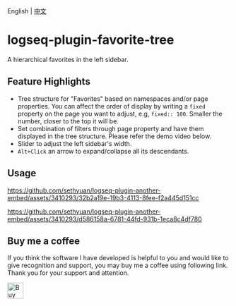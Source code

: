 English | [中文](README.zh.md)

# logseq-plugin-favorite-tree

A hierarchical favorites in the left sidebar.

## Feature Highlights

- Tree structure for "Favorites" based on namespaces and/or page properties. You can affect the order of display by writing a `fixed` property on the page you want to adjust, e.g, `fixed:: 100`. Smaller the number, closer to the top it will be.
- Set combination of filters through page property and have them displayed in the tree structure. Please refer the demo video below.
- Slider to adjust the left sidebar's width.
- `Alt+Click` an arrow to expand/collapse all its descendants.

## Usage

https://github.com/sethyuan/logseq-plugin-another-embed/assets/3410293/32b2a19e-19b3-4113-8fee-f2a445d151cc

https://github.com/sethyuan/logseq-plugin-another-embed/assets/3410293/d586158a-6781-44fd-931b-1eca8c4df780

## Buy me a coffee

If you think the software I have developed is helpful to you and would like to give recognition and support, you may buy me a coffee using following link. Thank you for your support and attention.

<a href='https://ko-fi.com/R5R213X8MC' target='_blank'><img height='36' style='border:0px;height:36px;' src='https://storage.ko-fi.com/cdn/kofi1.png?v=3' border='0' alt='Buy Me a Coffee at ko-fi.com' /></a>
